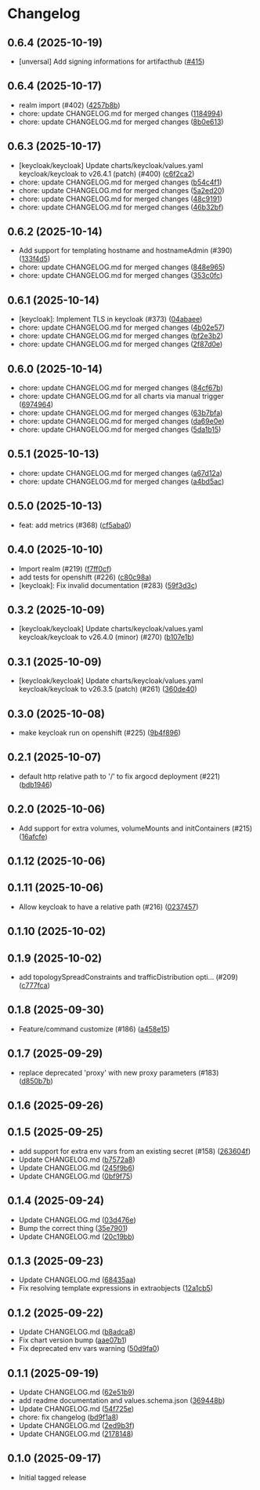 # Changelog

## 0.6.4 (2025-10-19)

* [unversal] Add signing informations for artifacthub ([#415](https://github.com/CloudPirates-io/helm-charts/pull/415))

## 0.6.4 (2025-10-17)

* realm import (#402) ([4257b8b](https://github.com/CloudPirates-io/helm-charts/commit/4257b8b))
* chore: update CHANGELOG.md for merged changes ([1184994](https://github.com/CloudPirates-io/helm-charts/commit/1184994))
* chore: update CHANGELOG.md for merged changes ([8b0e613](https://github.com/CloudPirates-io/helm-charts/commit/8b0e613))

## 0.6.3 (2025-10-17)

* [keycloak/keycloak] Update charts/keycloak/values.yaml keycloak/keycloak to v26.4.1 (patch) (#400) ([c6f2ca2](https://github.com/CloudPirates-io/helm-charts/commit/c6f2ca2))
* chore: update CHANGELOG.md for merged changes ([b54c4f1](https://github.com/CloudPirates-io/helm-charts/commit/b54c4f1))
* chore: update CHANGELOG.md for merged changes ([5a2ed20](https://github.com/CloudPirates-io/helm-charts/commit/5a2ed20))
* chore: update CHANGELOG.md for merged changes ([48c9191](https://github.com/CloudPirates-io/helm-charts/commit/48c9191))
* chore: update CHANGELOG.md for merged changes ([46b32bf](https://github.com/CloudPirates-io/helm-charts/commit/46b32bf))

## 0.6.2 (2025-10-14)

* Add support for templating hostname and hostnameAdmin (#390) ([133f4d5](https://github.com/CloudPirates-io/helm-charts/commit/133f4d5))
* chore: update CHANGELOG.md for merged changes ([848e965](https://github.com/CloudPirates-io/helm-charts/commit/848e965))
* chore: update CHANGELOG.md for merged changes ([353c0fc](https://github.com/CloudPirates-io/helm-charts/commit/353c0fc))

## 0.6.1 (2025-10-14)

* [keycloak]: Implement TLS in keycloak (#373) ([04abaee](https://github.com/CloudPirates-io/helm-charts/commit/04abaee))
* chore: update CHANGELOG.md for merged changes ([4b02e57](https://github.com/CloudPirates-io/helm-charts/commit/4b02e57))
* chore: update CHANGELOG.md for merged changes ([bf2e3b2](https://github.com/CloudPirates-io/helm-charts/commit/bf2e3b2))
* chore: update CHANGELOG.md for merged changes ([2f87d0e](https://github.com/CloudPirates-io/helm-charts/commit/2f87d0e))

## 0.6.0 (2025-10-14)

* chore: update CHANGELOG.md for merged changes ([84cf67b](https://github.com/CloudPirates-io/helm-charts/commit/84cf67b))
* chore: update CHANGELOG.md for all charts via manual trigger ([6974964](https://github.com/CloudPirates-io/helm-charts/commit/6974964))
* chore: update CHANGELOG.md for merged changes ([63b7bfa](https://github.com/CloudPirates-io/helm-charts/commit/63b7bfa))
* chore: update CHANGELOG.md for merged changes ([da69e0e](https://github.com/CloudPirates-io/helm-charts/commit/da69e0e))
* chore: update CHANGELOG.md for merged changes ([5da1b15](https://github.com/CloudPirates-io/helm-charts/commit/5da1b15))

## 0.5.1 (2025-10-13)

* chore: update CHANGELOG.md for merged changes ([a67d12a](https://github.com/CloudPirates-io/helm-charts/commit/a67d12a))
* chore: update CHANGELOG.md for merged changes ([a4bd5ac](https://github.com/CloudPirates-io/helm-charts/commit/a4bd5ac))

## 0.5.0 (2025-10-13)

* feat: add metrics (#368) ([cf5aba0](https://github.com/CloudPirates-io/helm-charts/commit/cf5aba0))

## 0.4.0 (2025-10-10)

* Import realm (#219) ([f7ff0cf](https://github.com/CloudPirates-io/helm-charts/commit/f7ff0cf))
* add tests for openshift (#226) ([c80c98a](https://github.com/CloudPirates-io/helm-charts/commit/c80c98a))
* [keycloak]: Fix invalid documentation (#283) ([59f3d3c](https://github.com/CloudPirates-io/helm-charts/commit/59f3d3c))

## 0.3.2 (2025-10-09)

* [keycloak/keycloak] Update charts/keycloak/values.yaml keycloak/keycloak to v26.4.0 (minor) (#270) ([b107e1b](https://github.com/CloudPirates-io/helm-charts/commit/b107e1b))

## 0.3.1 (2025-10-09)

* [keycloak/keycloak] Update charts/keycloak/values.yaml keycloak/keycloak to v26.3.5 (patch) (#261) ([360de40](https://github.com/CloudPirates-io/helm-charts/commit/360de40))

## 0.3.0 (2025-10-08)

* make keycloak run on openshift (#225) ([9b4f896](https://github.com/CloudPirates-io/helm-charts/commit/9b4f896))

## 0.2.1 (2025-10-07)

* default http relative path to '/' to fix argocd deployment (#221) ([bdb1946](https://github.com/CloudPirates-io/helm-charts/commit/bdb1946))

## 0.2.0 (2025-10-06)

* Add support for extra volumes, volumeMounts and initContainers (#215) ([16afcfe](https://github.com/CloudPirates-io/helm-charts/commit/16afcfe))

## 0.1.12 (2025-10-06)


## 0.1.11 (2025-10-06)

* Allow keycloak to have a relative path (#216) ([0237457](https://github.com/CloudPirates-io/helm-charts/commit/0237457))

## 0.1.10 (2025-10-02)


## 0.1.9 (2025-10-02)

* add topologySpreadConstraints and trafficDistribution opti… (#209) ([c777fca](https://github.com/CloudPirates-io/helm-charts/commit/c777fca))

## 0.1.8 (2025-09-30)

* Feature/command customize (#186) ([a458e15](https://github.com/CloudPirates-io/helm-charts/commit/a458e15))

## 0.1.7 (2025-09-29)

* replace deprecated 'proxy' with new proxy parameters (#183) ([d850b7b](https://github.com/CloudPirates-io/helm-charts/commit/d850b7b))

## 0.1.6 (2025-09-26)


## 0.1.5 (2025-09-25)

* add support for extra env vars from an existing secret (#158) ([263604f](https://github.com/CloudPirates-io/helm-charts/commit/263604f))
* Update CHANGELOG.md ([b7572a8](https://github.com/CloudPirates-io/helm-charts/commit/b7572a8))
* Update CHANGELOG.md ([245f9b6](https://github.com/CloudPirates-io/helm-charts/commit/245f9b6))
* Update CHANGELOG.md ([0bf9f75](https://github.com/CloudPirates-io/helm-charts/commit/0bf9f75))

## 0.1.4 (2025-09-24)

* Update CHANGELOG.md ([03d476e](https://github.com/CloudPirates-io/helm-charts/commit/03d476e))
* Bump the correct thing ([35e7901](https://github.com/CloudPirates-io/helm-charts/commit/35e7901))
* Update CHANGELOG.md ([20c19bb](https://github.com/CloudPirates-io/helm-charts/commit/20c19bb))

## 0.1.3 (2025-09-23)

* Update CHANGELOG.md ([68435aa](https://github.com/CloudPirates-io/helm-charts/commit/68435aa))
* Fix resolving template expressions in extraobjects ([12a1cb5](https://github.com/CloudPirates-io/helm-charts/commit/12a1cb5))

## 0.1.2 (2025-09-22)

* Update CHANGELOG.md ([b8adca8](https://github.com/CloudPirates-io/helm-charts/commit/b8adca8))
* Fix chart version bump ([aae07b1](https://github.com/CloudPirates-io/helm-charts/commit/aae07b1))
* Fix deprecated env vars warning ([50d9fa0](https://github.com/CloudPirates-io/helm-charts/commit/50d9fa0))

## 0.1.1 (2025-09-19)

* Update CHANGELOG.md ([62e51b9](https://github.com/CloudPirates-io/helm-charts/commit/62e51b9))
* add readme documentation and values.schema.json ([369448b](https://github.com/CloudPirates-io/helm-charts/commit/369448b))
* Update CHANGELOG.md ([54f725e](https://github.com/CloudPirates-io/helm-charts/commit/54f725e))
* chore: fix changelog ([bd9f1a8](https://github.com/CloudPirates-io/helm-charts/commit/bd9f1a8))
* Update CHANGELOG.md ([2ed9b3f](https://github.com/CloudPirates-io/helm-charts/commit/2ed9b3f))
* Update CHANGELOG.md ([2178148](https://github.com/CloudPirates-io/helm-charts/commit/2178148))

## 0.1.0 (2025-09-17)

* Initial tagged release
